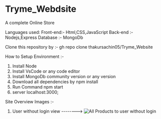 # Tryme_Webdsite
 A complete Online Store

 Languages used:
 Front-end:- Html,CSS,JavaScript
 Back-end :- Nodejs,Express
 Database :- MongoDb

 Clone this repository by :- gh repo clone thakursachin05/Tryme_Website

 How to Setup Environment :-
 1. Install Node
 2. Install VsCode or any code editor
 3. Install MongoDb community version or any version
 4. Download all dependencies by npm install
 4. Run Command npm start
 5. server localhost:3000;

Site Overview Images :-

1. User without login view -------->
 ![All Products to user without login](https://user-images.githubusercontent.com/60600782/174468099-f6352d11-f9ff-4737-9376-3f1445ea88ec.PNG)

 

